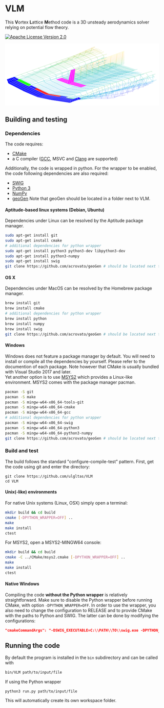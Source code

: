 # VLM
This **V**ortex **L**attice **M**ethod code is a 3D unsteady aerodynamics solver relying on potential flow theory.

[![Apache License Version 2.0](https://img.shields.io/badge/license-Apache_2.0-blue.svg)](LICENSE)

![](pics/title.png)

## Building and testing
### Dependencies
The code requires:
- [CMake](https://cmake.org/)
- a C compiler ([GCC](https://gcc.gnu.org/), MSVC and [Clang](https://clang.llvm.org/) are supported)

Additionally, the code is wrapped in python. For the wrapper to be enabled, the code following dependencies are also required:
- [SWIG](http://www.swig.org/)
- [Python 3](https://www.python.org/)
- [NumPy](https://numpy.org/)
- [geoGen](https://github.com/acrovato/geoGen)
Note that geoGen should be located in a folder next to VLM.

#### Aptitude-based linux systems (Debian, Ubuntu)
Dependencies under Linux can be resolved by the Aptitude package manager.
```bash
sudo apt-get install git
sudo apt-get install cmake
# additional dependencies for python wrapper
sudo apt-get install python3 python3-dev libpython3-dev
sudo apt-get install python3-numpy
sudo apt-get install swig
git clone https://github.com/acrovato/geoGen # should be located next to VLM
```

#### OS X
Dependencies under MacOS can be resolved by the Homebrew package manager.
```bash
brew install git
brew install cmake
# additional dependencies for python wrapper
brew install python
brew install numpy
brew install swig
git clone https://github.com/acrovato/geoGen # should be located next to VLM
```

#### Windows
Windows does not feature a package manager by default. You will need to install or compile all the dependencies by yourself. Please refer to the documention of each package. Note however that CMake is usually bundled with Visual Studio 2017 and later.  
Yet another option is to use [MSYS2](https://www.msys2.org/) which provides a Linux-like environment. MSYS2 comes with the package manager pacman.
```bash
pacman -S git
pacman -S make
pacman -S mingw-w64-x86_64-tools-git
pacman -S mingw-w64-x86_64-cmake
pacman -S mingw-w64-x86_64-gcc
# additional dependencies for python wrapper
pacman -S mingw-w64-x86_64-swig
pacman -S mingw-w64-x86_64-python3
pacman -S mingw-w64-x86_64-python3-numpy
git clone https://github.com/acrovato/geoGen # should be located next to VLM
```

### Build and test
The build follows the standard "configure-compile-test" pattern.
First, get the code using git and enter the directory:
```
git clone https://github.com/ulgltas/VLM
cd VLM
```

#### Unix(-like) environments
For native Unix systems (Linux, OSX) simply open a terminal:
```bash
mkdir build && cd build
cmake [-DPYTHON_WRAPPER=OFF] ..
make
make install
ctest
```
For MSYS2, open a MSYS2-MINGW64 console:
```bash
mkdir build && cd build
cmake -C ../CMake/msys2.cmake [-DPYTHON_WRAPPER=OFF] ..
make
make install
ctest
```

#### Native Windows
Compiling the code **without the Python wrapper** is relatively straightforward. Make sure to disable the Python wrapper before running CMake, with option `-DPYTHON_WRAPPER=OFF`.
In order to use the wrapper, you also need to change the configuration to RELEASE and to provide CMake with the paths to Python and SWIG. The latter can be done by modifying the configurations:
```json
"cmakeCommandArgs": "-DSWIG_EXECUTABLE=C:\\PATH\\TO\\swig.exe -DPYTHON_EXECUTABLE=C:\\PATH\\TO\\python.exe"
```

## Running the code
By default the program is installed in the `bin` subdirectory and can be called with
```bash
bin/VLM path/to/input/file
```
If using the Python wrapper
```bash
python3 run.py path/to/input/file
```
This will automatically create its own workspace folder.
